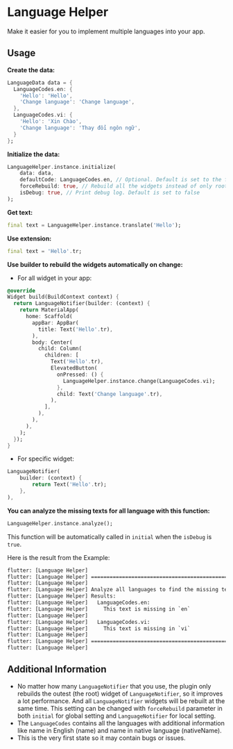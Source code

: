 # Language Helper

Make it easier for you to implement multiple languages into your app.

## Usage

**Create the data:**

``` dart
LanguageData data = {
  LanguageCodes.en: {
    'Hello': 'Hello',
    'Change language': 'Change language',
  },
  LanguageCodes.vi: {
    'Hello': 'Xin Chào',
    'Change language': 'Thay đổi ngôn ngữ',
  }
};
```

**Initialize the data:**

``` dart
LanguageHelper.instance.initialize(
    data: data,
    defaultCode: LanguageCodes.en, // Optional. Default is set to the first language of [data]
    forceRebuild: true, // Rebuild all the widgets instead of only root widgets
    isDebug: true, // Print debug log. Default is set to false
);
```

**Get text:**

``` dart
final text = LanguageHelper.instance.translate('Hello');
```

**Use extension:**

``` dart
final text = 'Hello'.tr;
```

**Use builder to rebuild the widgets automatically on change:**

- For all widget in your app:

``` dart
@override
Widget build(BuildContext context) {
  return LanguageNotifier(builder: (context) {
    return MaterialApp(
      home: Scaffold(
        appBar: AppBar(
          title: Text('Hello'.tr),
        ),
        body: Center(
          child: Column(
            children: [
              Text('Hello'.tr),
              ElevatedButton(
                onPressed: () {
                  LanguageHelper.instance.change(LanguageCodes.vi);
                },
                child: Text('Change language'.tr),
              ),
            ],
          ),
        ),
      ),
    );
  });
}
```

- For specific widget:

``` dart
LanguageNotifier(
    builder: (context) {
        return Text('Hello'.tr);
    },
),
```

**You can analyze the missing texts for all language with this function:**

``` dart
LanguageHelper.instance.analyze();
```

This function will be automatically called in `initial` when the `isDebug` is `true`.

Here is the result from the Example:

``` cmd
flutter: [Language Helper]
flutter: [Language Helper] ==================================================
flutter: [Language Helper]
flutter: [Language Helper] Analyze all languages to find the missing texts...
flutter: [Language Helper] Results:
flutter: [Language Helper]   LanguageCodes.en:
flutter: [Language Helper]     This text is missing in `en`
flutter: [Language Helper]
flutter: [Language Helper]   LanguageCodes.vi:
flutter: [Language Helper]     This text is missing in `vi`
flutter: [Language Helper]
flutter: [Language Helper] ==================================================
flutter: [Language Helper]
```

## Additional Information

- No matter how many `LanguageNotifier` that you use, the plugin only rebuilds the outest (the root) widget of `LanguageNotifier`, so it improves a lot performance. And all `LanguageNotifier` widgets will be rebuilt at the same time. This setting can be changed with `forceRebuild` parameter in both `initial` for global setting and `LanguageNotifier` for local setting.
- The `LanguageCodes` contains all the languages with additional information like name in English (name) and name in native language (nativeName).
- This is the very first state so it may contain bugs or issues.
